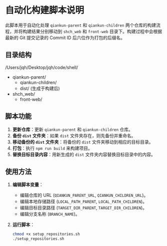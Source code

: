 # 自动化构建脚本说明

此脚本用于自动化处理 `qiankun-parent` 和 `qiankun-children` 两个仓库的构建流程，并将构建结果分别移动到 `shch_web` 和 `front-web` 目录下。构建过程中会根据最新的 Git 提交记录的 Commit ID 后六位作为打包的后缀名。

## 目录结构

/Users/jqh/Desktop/jqh/code/shell/

- qiankun-parent/
  - qiankun-children/
  - dist/ (生成于构建后)
- shch_web/
  - front-web/

## 脚本功能

1. **更新仓库**：更新 `qiankun-parent` 和 `qiankun-children` 仓库。
2. **备份 `dist` 文件夹**：如果 `dist` 文件夹存在，则先备份并重命名。
3. **移动备份的 `dist` 文件夹**：将备份的 `dist` 文件夹移动到相应的目标目录。
4. **打包**：执行 `npm run build` 来构建项目。
5. **替换目标目录内容**：用新生成的 `dist` 文件夹内容替换目标目录中的内容。

## 使用方法

1. **编辑脚本变量**：

   - 编辑仓库的 URL (`QIANKUN_PARENT_URL`, `QIANKUN_CHILDREN_URL`)。
   - 编辑本地存储路径 (`LOCAL_PATH_PARENT`, `LOCAL_PATH_CHILDREN`)。
   - 编辑目标目录路径 (`TARGET_DIR_PARENT`, `TARGET_DIR_CHILDREN`)。
   - 编辑分支名称 (`BRANCH_NAME`)。

2. **运行脚本**：
   ```bash
   chmod +x setup_repositories.sh
   ./setup_repositories.sh
   ```

